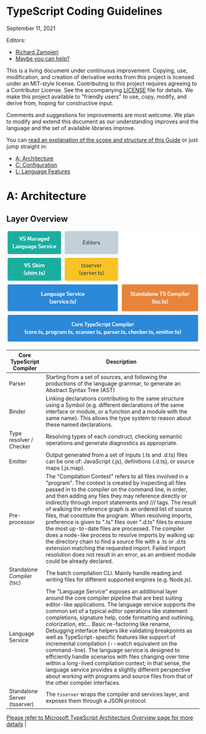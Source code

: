 # <a name="main"></a> TypeScript Coding Guidelines

September 11, 2021

Editors:

- [Richard Zampieri](http)
- [Maybe you can help?]()

This is a living document under continuous improvement.
Copying, use, modification, and creation of derivative works from this project is licensed under an MIT-style license.
Contributing to this project requires agreeing to a Contributor License. See the accompanying [LICENSE](LICENSE) file for details.
We make this project available to "friendly users" to use, copy, modify, and derive from, hoping for constructive input.

Comments and suggestions for improvements are most welcome.
We plan to modify and extend this document as our understanding improves and the language and the set of available libraries improve.

You can [read an explanation of the scope and structure of this Guide](#S-abstract) or just jump straight in:

- [A: Architecture](#S-architecture)
- [C: Configuration](#S-configuration)
- [L: Language Features](#S-language-features)

# <a name="S-architecture"></a>A: Architecture

## Layer Overview

[![Typescript Architecture](ts-layer-overview.png)](http://)

| Core TypeScript Compiler     | Description                                                                                                                                                                                                                                                                                                                                                                                                                                                                                                                                                                                                                                                                                                                                                                                                                                       |
| ---------------------------- | ------------------------------------------------------------------------------------------------------------------------------------------------------------------------------------------------------------------------------------------------------------------------------------------------------------------------------------------------------------------------------------------------------------------------------------------------------------------------------------------------------------------------------------------------------------------------------------------------------------------------------------------------------------------------------------------------------------------------------------------------------------------------------------------------------------------------------------------------- |
| Parser                       | Starting from a set of sources, and following the productions of the language grammar, to generate an Abstract Syntax Tree (AST)                                                                                                                                                                                                                                                                                                                                                                                                                                                                                                                                                                                                                                                                                                                  |
| Binder                       | Linking declarations contributing to the same structure using a Symbol (e.g. different declarations of the same interface or module, or a function and a module with the same name). This allows the type system to reason about these named declarations.                                                                                                                                                                                                                                                                                                                                                                                                                                                                                                                                                                                        |
| Type resolver / Checker      | Resolving types of each construct, checking semantic operations and generate diagnostics as appropriate.                                                                                                                                                                                                                                                                                                                                                                                                                                                                                                                                                                                                                                                                                                                                          |
| Emitter                      | Output generated from a set of inputs (.ts and .d.ts) files can be one of: JavaScript (.js), definitions (.d.ts), or source maps (.js.map).                                                                                                                                                                                                                                                                                                                                                                                                                                                                                                                                                                                                                                                                                                       |
| Pre-processor                | The "Compilation Context" refers to all files involved in a "program". The context is created by inspecting all files passed in to the compiler on the command line, in order, and then adding any files they may reference directly or indirectly through import statements and /// <reference path=... /> tags. The result of walking the reference graph is an ordered list of source files, that constitute the program. When resolving imports, preference is given to ".ts" files over ".d.ts" files to ensure the most up-to-date files are processed. The compiler does a node-like process to resolve imports by walking up the directory chain to find a source file with a .ts or .d.ts extension matching the requested import. Failed import resolution does not result in an error, as an ambient module could be already declared. |
| Standalone Compiler (tsc)    | The batch compilation CLI. Mainly handle reading and writing files for different supported engines (e.g. Node.js).                                                                                                                                                                                                                                                                                                                                                                                                                                                                                                                                                                                                                                                                                                                                |
| Language Service             | The "Language Service" exposes an additional layer around the core compiler pipeline that are best suiting editor-like applications. The language service supports the common set of a typical editor operations like statement completions, signature help, code formatting and outlining, colorization, etc... Basic re-factoring like rename, Debugging interface helpers like validating breakpoints as well as TypeScript-specific features like support of incremental compilation (--watch equivalent on the command-line). The language service is designed to efficiently handle scenarios with files changing over time within a long-lived compilation context; in that sense, the language service provides a slightly different perspective about working with programs and source files from that of the other compiler interfaces. |
| Standalone Server (tsserver) | The `tsserver` wraps the compiler and services layer, and exposes them through a JSON protocol.                                                                                                                                                                                                                                                                                                                                                                                                                                                                                                                                                                                                                                                                                                                                                   |

[Please refer to Microsoft TypeScript Architecture Overview page for more details](https://github.com/microsoft/TypeScript/wiki/Architectural-Overview)
|
